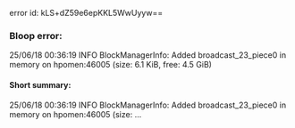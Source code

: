 error id: kLS+dZ59e6epKKL5WwUyyw==
### Bloop error:

25/06/18 00:36:19 INFO BlockManagerInfo: Added broadcast_23_piece0 in memory on hpomen:46005 (size: 6.1 KiB, free: 4.5 GiB)
#### Short summary: 

25/06/18 00:36:19 INFO BlockManagerInfo: Added broadcast_23_piece0 in memory on hpomen:46005 (size: ...